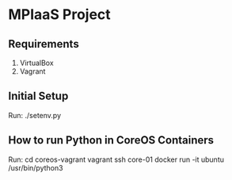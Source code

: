 MPIaaS Project
=================

Requirements
------------
1. VirtualBox
2. Vagrant

Initial Setup
-------------
Run:
	./setenv.py
	
How to run Python in CoreOS Containers
--------------------------------------
Run:
	cd coreos-vagrant
	vagrant ssh core-01
	docker run -it ubuntu /usr/bin/python3

